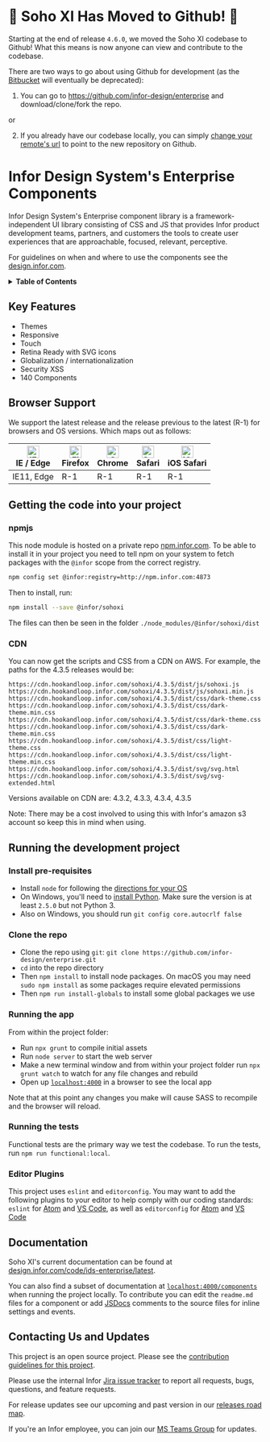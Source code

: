 # :tada: Soho XI Has Moved to Github! :tada:

Starting at the end of release `4.6.0`, we moved the Soho XI codebase to Github! What this means is now anyone can view and contribute to the codebase.

There are two ways to go about using Github for development (as the [Bitbucket](http://git.infor.com/projects/SOHO/repos/controls/browse) will eventually be deprecated):

1. You can go to https://github.com/infor-design/enterprise and download/clone/fork the repo.

or

2. If you already have our codebase locally, you can simply [change your remote's url](https://help.github.com/articles/changing-a-remote-s-url) to point to the new repository on Github.


# Infor Design System's Enterprise Components

Infor Design System's Enterprise component library is a framework-independent UI library consisting of CSS and JS that provides Infor product development teams, partners, and customers the tools to create user experiences that are approachable, focused, relevant, perceptive.

For guidelines on when and where to use the components see the [design.infor.com](http://design.infor.com).

<details>
<summary><b>Table of Contents</b></summary>
<p>

* [Key Features](#key-features)
* [Browser Support](#browser-support)
* [Getting the Code into your project](#getting-the-code-into-your-project)
  + [`npm`](#npm)
  + [CDN](#cdn)
* [Running the Development Project](#running-the-development-project)
  + [Manual Install](#manual-install)
  + [Get The Code](#get-the-code)
  + [Running The App](#running-the-app)
  + [Running The Tests](#running-the-tests)
  + [Editor Plugins](#editor-plugins)
* [Documentation](#documentation)
* [Contacting Us and Updates](#contacting-us-and-updates)
</p>
</details>

## Key Features

* Themes
* Responsive
* Touch
* Retina Ready with SVG icons
* Globalization / internationalization
* Security XSS
* 140 Components

## Browser Support

We support the latest release and the release previous to the latest (R-1) for browsers and OS versions. Which maps out as follows:

| [<img src="https://raw.githubusercontent.com/alrra/browser-logos/master/src/edge/edge_48x48.png" alt="IE / Edge" width="24px" height="24px" />](http://godban.github.io/browsers-support-badges/)</br>IE / Edge | [<img src="https://raw.githubusercontent.com/alrra/browser-logos/master/src/firefox/firefox_48x48.png" alt="Firefox" width="24px" height="24px" />](http://godban.github.io/browsers-support-badges/)</br>Firefox | [<img src="https://raw.githubusercontent.com/alrra/browser-logos/master/src/chrome/chrome_48x48.png" alt="Chrome" width="24px" height="24px" />](http://godban.github.io/browsers-support-badges/)</br>Chrome | [<img src="https://raw.githubusercontent.com/alrra/browser-logos/master/src/safari/safari_48x48.png" alt="Safari" width="24px" height="24px" />](http://godban.github.io/browsers-support-badges/)</br>Safari | [<img src="https://raw.githubusercontent.com/alrra/browser-logos/master/src/safari-ios/safari-ios_48x48.png" alt="iOS Safari" width="24px" height="24px" />](http://godban.github.io/browsers-support-badges/)</br>iOS Safari |
| --------- | --------- | --------- | --------- | --------- |
| IE11, Edge| R-1| R-1| R-1| R-1

## Getting the code into your project

### npmjs

This node module is hosted on a private repo [npm.infor.com](http://npm.infor.com:4873). To be able to install it in your project you need to tell npm on your system to fetch packages with the `@infor` scope from the correct registry.

```bash
npm config set @infor:registry=http://npm.infor.com:4873
```

Then to install, run:

```bash
npm install --save @infor/sohoxi
```

The files can then be seen in the folder `./node_modules/@infor/sohoxi/dist`

### CDN

You can now get the scripts and CSS from a CDN on AWS. For example, the paths for the 4.3.5 releases would be:

```
https://cdn.hookandloop.infor.com/sohoxi/4.3.5/dist/js/sohoxi.js
https://cdn.hookandloop.infor.com/sohoxi/4.3.5/dist/js/sohoxi.min.js
https://cdn.hookandloop.infor.com/sohoxi/4.3.5/dist/css/dark-theme.css
https://cdn.hookandloop.infor.com/sohoxi/4.3.5/dist/css/dark-theme.min.css
https://cdn.hookandloop.infor.com/sohoxi/4.3.5/dist/css/dark-theme.css
https://cdn.hookandloop.infor.com/sohoxi/4.3.5/dist/css/dark-theme.min.css
https://cdn.hookandloop.infor.com/sohoxi/4.3.5/dist/css/light-theme.css
https://cdn.hookandloop.infor.com/sohoxi/4.3.5/dist/css/light-theme.min.css
https://cdn.hookandloop.infor.com/sohoxi/4.3.5/dist/svg/svg.html
https://cdn.hookandloop.infor.com/sohoxi/4.3.5/dist/svg/svg-extended.html
```

Versions available on CDN are: 4.3.2, 4.3.3, 4.3.4, 4.3.5

Note: There may be a cost involved to using this with Infor's amazon s3 account so keep this in mind when using.

## Running the development project

### Install pre-requisites

* Install `node` for following the [directions for your OS](http://nodejs.org/)
* On Windows, you'll need to [install Python](https://www.python.org/downloads/). Make sure the version is at least `2.5.0` but not Python 3.
* Also on Windows, you should run `git config core.autocrlf false`

### Clone the repo

* Clone the repo using `git`: `git clone https://github.com/infor-design/enterprise.git`
* `cd` into the repo directory
* Then  `npm install` to install node packages. On macOS you may need `sudo npm install` as some packages require elevated permissions
* Then `npm run install-globals` to install some global packages we use

### Running the app

From within the project folder:

* Run `npx grunt` to compile initial assets
* Run `node server` to start the web server
* Make a new terminal window and from within your project folder run `npx grunt watch` to watch for any file changes and rebuild
* Open up [`localhost:4000`](http://localhost:4000) in a browser to see the local app

Note that at this point any changes you make will cause SASS to recompile and the browser will reload.

### Running the tests

Functional tests are the primary way we test the codebase. To run the tests, run `npm run functional:local`.

### Editor Plugins

This project uses `eslint` and `editorconfig`. You may want to add the following plugins to your editor to help comply with our coding standards: `eslint` for [Atom](https://github.com/AtomLinter/linter-eslint) and [VS Code](https://marketplace.visualstudio.com/items?itemName=dbaeumer.vscode-eslint), as well as `editorconfig` for [Atom](https://github.com/sindresorhus/atom-editorconfig#readme) and [VS Code](https://github.com/editorconfig/editorconfig-vscode)

## Documentation

Soho XI's current documentation can be found at [design.infor.com/code/ids-enterprise/latest](https://design.infor.com/code/ids-enterprise/latest).

You can also find a subset of documentation at [`localhost:4000/components`](http://localhost:4000/components) when running the project locally. To contribute you can edit the `readme.md` files for a component or add [JSDocs](http://usejsdoc.org/) comments to the source files for inline settings and events.

## Contacting Us and Updates

This project is an open source project. Please see the [contribution guidelines for this project](CONTRIBUTING.md).

Please use the internal Infor [Jira issue tracker](http://jira.infor.com/browse/SOHO) to report all requests, bugs, questions, and feature requests.

For release updates see our upcoming and past version in our [releases road map](http://jira.infor.com/projects/SOHO?selectedItem=com.atlassian.jira.jira-projects-plugin:release-page).

If you're an Infor employee, you can join our [MS Teams Group](https://teams.microsoft.com/l/team/19%3a2b0c9ce520b0481a9ce115f0ca4a326f%40thread.skype/conversations?groupId=4f50ef7d-e88d-4ccb-98ca-65f26e57fe35&tenantId=457d5685-0467-4d05-b23b-8f817adda47c) for updates.

